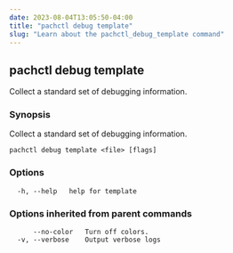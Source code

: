 ```yaml
---
date: 2023-08-04T13:05:50-04:00
title: "pachctl debug template"
slug: "Learn about the pachctl_debug_template command"
---
```


## pachctl debug template

Collect a standard set of debugging information.

### Synopsis

Collect a standard set of debugging information.

```
pachctl debug template <file> [flags]
```

### Options

```
  -h, --help   help for template
```

### Options inherited from parent commands

```
      --no-color   Turn off colors.
  -v, --verbose    Output verbose logs
```

